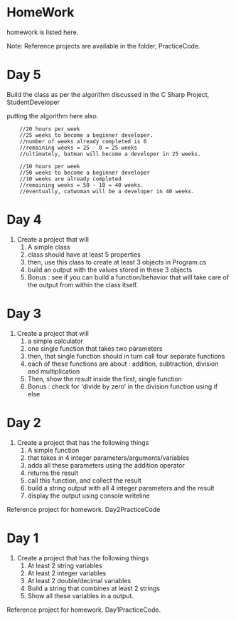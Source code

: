 # HomeWork

homework is listed here.

Note: Reference projects are available in the folder, PracticeCode.

# Day 5 

Build the class as per the algorithm discussed in the C Sharp Project, StudentDeveloper

putting the algorithm here also.

```
    //20 hours per week
    //25 weeks to become a beginner developer.
    //number of weeks already completed is 0
    //remaining weeks = 25 - 0 = 25 weeks
    //ultimately, batman will become a developer in 25 weeks.

    //10 hours per week
    //50 weeks to become a beginner developer
    //10 weeks are already completed
    //remaining weeks = 50 - 10 = 40 weeks.
    //eventually, catwoman will be a developer in 40 weeks.
```

# Day 4

1. Create a project that will
    1. A simple class
    1. class should have at least 5 properties
    1. then, use this class to create at least 3 objects in Program.cs
    1. build an output with the values stored in these 3 objects
    1. Bonus : see if you can build a function/behavior that will take care of the output from within the class itself. 

# Day 3 

1. Create a project that will
    1. a simple calculator
    1. one single function that takes two parameters
    1. then, that single function should in turn call four separate functions
    1. each of these functions are about : addition, subtraction, division and multiplication
    1. Then, show the result inside the first, single function
    1. Bonus : check for 'divide by zero' in the division function using if else

# Day 2

1. Create a project that has the following things
    1. A simple function
    1. that takes in 4 integer parameters/arguments/variables
    1. adds all these parameters using the addition operator
    1. returns the result
    1. call this function, and collect the result
    1. build a string output with all 4 integer parameters and the result
    1. display the output using console writeline

Reference project for homework. Day2PracticeCode

# Day 1 

1. Create a project that has the following things
    1. At least 2 string variables
    1. At least 2 integer variables
    1. At least 2 double/decimal variables
    1. Build a string that combines at least 2 strings
    1. Show all these variables in a output.

Reference project for homework. Day1PracticeCode.